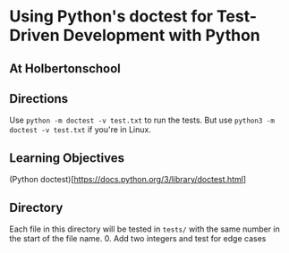 # Using Python's doctest for Test-Driven Development with Python
## At Holbertonschool
## Directions
Use ``` python -m doctest -v test.txt ``` to run the tests.
But use ``` python3 -m doctest -v test.txt ``` if you're in Linux.
## Learning Objectives
(Python doctest)[https://docs.python.org/3/library/doctest.html]
## Directory
Each file in this directory will be tested in ```tests/``` with the same number in the start of the file name.
0. Add two integers and test for edge cases
